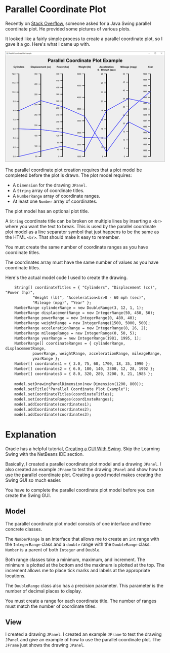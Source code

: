 # Parallel Coordinate Plot

Recently on [Stack Overflow](https://stackoverflow.com/questions/72976821/how-to-plot-parallel-coordinate-plot-using-java-swing-we-can-also-use-jzy3d-li?noredirect=1#comment128918913_72976821), someone asked for a Java Swing parallel coordinate plot.  He provided some pictures of various plots.

It looked like a fairly simple process to create a parallel coordinate plot, so I gave it a go.  Here's what I came up with.

![parallel coordinate plot](2022-07-15.png)

The parallel coordinate plot creation requires that a plot model be completed before the plot is drawn.  The plot model requires:

- A `Dimension` for the drawing `JPanel`.
- A `String` array of coordinate titles.
- A `NumberRange` array of coordinate ranges.
- At least one `Number` array of coordinates.

The plot model has an optional plot title.

A `String` coordinate title can be broken on multiple lines by inserting a `<br>` where you want the text to break.  This is used by the parallel coordinate plot model as a line separator symbol that just happens to be the same as the HTML `<br>`.  That should make it easy to remember.

You must create the same number of coordinate ranges as you have coordinate titles.

The coordinates array must have the same number of values as you have coordinate titles.

Here's the actual model code I used to create the drawing.

		String[] coordinateTitles = { "Cylinders", "Displacement (cc)", "Power (hp)",
				"Weight (lb)", "Acceleration<br>0 - 60 mph (sec)",
				"Mileage (mpg)", "Year" };
		NumberRange cylinderRange = new DoubleRange(3, 12, 1, 1);
		NumberRange displacementRange = new IntegerRange(50, 450, 50);
		NumberRange powerRange = new IntegerRange(0, 480, 40);
		NumberRange weightRange = new IntegerRange(1500, 5000, 500);
		NumberRange accelerationRange = new IntegerRange(8, 26, 2);
		NumberRange mileageRange = new IntegerRange(0, 50, 5);
		NumberRange yearRange = new IntegerRange(1981, 1995, 1);
		NumberRange[] coordinateRanges = { cylinderRange, displacementRange,
				powerRange, weightRange, accelerationRange, mileageRange,
				yearRange };
		Number[] coordinates1 = { 3.0, 75, 60, 1700, 18, 35, 1990 };
		Number[] coordinates2 = { 6.0, 180, 140, 2300, 12, 28, 1992 };
		Number[] coordinates3 = { 8.0, 320, 289, 3200, 9, 21, 1985 };
		
		model.setDrawingPanelDimension(new Dimension(1200, 800));
		model.setTitle("Parallel Coordinate Plot Example");
		model.setCoordinateTitles(coordinateTitles);
		model.setCoordinateRanges(coordinateRanges);
		model.addCoordinate(coordinates1);
		model.addCoordinate(coordinates2);
		model.addCoordinate(coordinates3);
    
# Explanation

Oracle has a helpful tutorial, [Creating a GUI With Swing](https://docs.oracle.com/javase/tutorial/uiswing/index.html).  Skip the Learning Swing with the NetBeans IDE section.

Basically, I created a parallel coordinate plot model and a drawing `JPanel`.  I also created an example `JFrame` to test the drawing `JPanel` and show how to use the parallel coordinate plot.  Creating a good model makes creating the Swing GUI so much easier.

You have to complete the parallel coordinate plot model before you can create the Swing GUI.

## Model

The parallel coordinate plot model consists of one interface and three concrete classes.

The `NumberRange` is an interface that allows me to create an `int` range with the `IntegerRange` class and a `double` range with the `DoubleRange` class.  `Number` is a parent of both `Integer` and `Double`.

Both range classes take a minimum, maximum, and increment.  The minimum is plotted at the bottom and the maximum is plotted at the top.  The increment allows me to place tick marks and labels at the appropriate locations.

The `DoubleRange` class also has a precision parameter.  This parameter is the number of decimal places to display.

You must create a range for each coordinate title.  The number of ranges must match the number of coordinate titles.

## View

I created a drawing `JPanel`.  I created an example `JFrame` to test the drawing `JPanel` and give an example of how to use the parallel coordinate plot.  The `JFrame` just shows the drawing `JPanel`.
